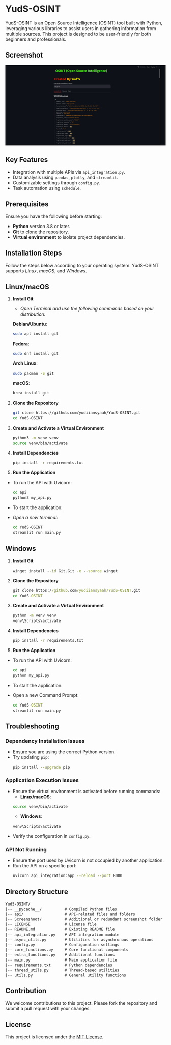 # YudS-OSINT

YudS-OSINT is an Open Source Intelligence (OSINT) tool built with Python, leveraging various libraries to assist users in gathering information from multiple sources. This project is designed to be user-friendly for both beginners and professionals.

## Screenshot
![Main Display](screenshot/main-display.png)

## Key Features
- Integration with multiple APIs via `api_integration.py`.
- Data analysis using `pandas`, `plotly`, and `streamlit`.
- Customizable settings through `config.py`.
- Task automation using `schedule`.

## Prerequisites
Ensure you have the following before starting:
- **Python** version 3.8 or later.
- **Git** to clone the repository.
- **Virtual environment** to isolate project dependencies.

## Installation Steps
Follow the steps below according to your operating system.
YudS-OSINT supports *Linux*, *macOS*, and *Windows*.

## Linux/macOS
1. **Install Git**
   
   - *Open Terminal and use the following commands based on your distribution:*
     
   **Debian/Ubuntu**:
   ```bash
   sudo apt install git
   ```
   **Fedora**:
   ```bash
   sudo dnf install git
   ```
   **Arch Linux**:
   ```bash
   sudo pacman -S git
   ```
   **macOS**:
   ```bash
   brew install git
   ```

2. **Clone the Repository**
   ```bash
   git clone https://github.com/yudiiansyaah/YudS-OSINT.git
   cd YudS-OSINT
   ```

3. **Create and Activate a Virtual Environment**
   ```bash
   python3 -m venv venv
   source venv/bin/activate
   ```

4. **Install Dependencies**
   ```bash
   pip install -r requirements.txt
   ```

5. **Run the Application**
- To run the API with Uvicorn:
  ```bash
  cd api
  python3 my_api.py
  ```
- To start the application:
  
- *Open a new terminal:*
  ```bash
  cd YudS-OSINT
  streamlit run main.py
  ```

## Windows
1. **Install Git**
   ```cmd
   winget install --id Git.Git -e --source winget
   ```

2. **Clone the Repository**
   ```cmd
   git clone https://github.com/yudiiansyaah/YudS-OSINT.git
   cd YudS-OSINT
   ```

3. **Create and Activate a Virtual Environment**
   ```cmd
   python -m venv venv
   venv\Scripts\activate
   ```

4. **Install Dependencies**
   ```cmd
   pip install -r requirements.txt
   ```

5. **Run the Application**
- To run the API with Uvicorn:
  ```cmd
  cd api
  python my_api.py
  ```
- To start the application:
  
- Open a new Command Prompt:
  ```cmd
  cd YudS-OSINT
  streamlit run main.py
  ```

## Troubleshooting

### Dependency Installation Issues
- Ensure you are using the correct Python version.
- Try updating `pip`:
  ```bash
  pip install --upgrade pip
  ```

### Application Execution Issues
- Ensure the virtual environment is activated before running commands:
  - **Linux/macOS**:
  ```bash
  source venv/bin/activate
  ```
  - **Windows**:
  ```cmd
  venv\Scripts\activate
  ```
- Verify the configuration in `config.py`.

### API Not Running
- Ensure the port used by Uvicorn is not occupied by another application.
- Run the API on a specific port:
  ```bash
  uvicorn api_integration:app --reload --port 8080
  ```

## Directory Structure
```
YudS-OSINT/
|-- __pycache__/          # Compiled Python files
|-- api/                  # API-related files and folders
|-- Screenshoot/          # Additional or redundant screenshot folder
|-- LICENSE               # License file
|-- README.md             # Existing README file
|-- api_integration.py    # API integration module
|-- async_utils.py        # Utilities for asynchronous operations
|-- config.py             # Configuration settings
|-- core_functions.py     # Core functional components
|-- extra_functions.py    # Additional functions
|-- main.py               # Main application file
|-- requirements.txt      # Python dependencies
|-- thread_utils.py       # Thread-based utilities
|-- utils.py              # General utility functions
```

## Contribution
We welcome contributions to this project. Please fork the repository and submit a pull request with your changes.

## License
This project is licensed under the [MIT License](LICENSE).


